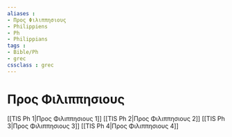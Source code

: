 ```yaml
---
aliases : 
- Προς Φιλιππησιους
- Philippiens
- Ph
- Philippians
tags : 
- Bible/Ph
- grec
cssclass : grec
---
```


# Προς Φιλιππησιους

[[TIS Ph 1|Προς Φιλιππησιους 1]]
[[TIS Ph 2|Προς Φιλιππησιους 2]]
[[TIS Ph 3|Προς Φιλιππησιους 3]]
[[TIS Ph 4|Προς Φιλιππησιους 4]]
